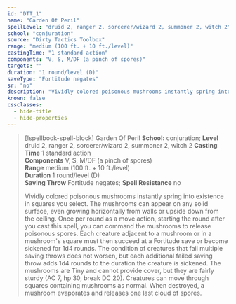 ```yaml
---
id: "DTT_1"
name: "Garden Of Peril"
spellLevel: "druid 2, ranger 2, sorcerer/wizard 2, summoner 2, witch 2"
school: "conjuration"
source: "Dirty Tactics Toolbox"
range: "medium (100 ft. + 10 ft./level)"
castingTime: "1 standard action"
components: "V, S, M/DF (a pinch of spores)"
targets: ""
duration: "1 round/level (D)"
saveType: "Fortitude negates"
sr: "no"
description: "Vividly colored poisonous mushrooms instantly spring into existence in squares you select. The mushrooms can appear on any solid surface, even growing horizontally from walls or upside down from the ceiling.  Once per round as a move action, starting the round after you cast this spell, you can command the mushrooms to release poisonous spores. Each creature adjacent to a mushroom or in a mushroom's square must then succeed at a Fortitude save or become sickened for 1d4 rounds. The condition of creatures that fail multiple saving throws does not worsen, but each additional failed saving throw adds 1d4 rounds to the duration the creature is sickened.  The mushrooms are Tiny and cannot provide cover, but they are fairly sturdy (AC 7, hp 30, break DC 20). Creatures can  move through squares containing mushrooms as normal. When destroyed, a mushroom evaporates and releases one last cloud of spores."
known: false
cssclasses:
  - hide-title
  - hide-properties
---
```


> [!spellbook-spell-block] Garden Of Peril
> **School:** conjuration; **Level** druid 2, ranger 2, sorcerer/wizard 2, summoner 2, witch 2
> **Casting Time** 1 standard action  
> **Components** V, S, M/DF (a pinch of spores)  
> **Range** medium (100 ft. + 10 ft./level)  
> **Duration** 1 round/level (D)  
> **Saving Throw** Fortitude negates; **Spell Resistance** no
> 
> Vividly colored poisonous mushrooms instantly spring into existence in squares you select. The mushrooms can appear on any solid surface, even growing horizontally from walls or upside down from the ceiling.  Once per round as a move action, starting the round after you cast this spell, you can command the mushrooms to release poisonous spores. Each creature adjacent to a mushroom or in a mushroom's square must then succeed at a Fortitude save or become sickened for 1d4 rounds. The condition of creatures that fail multiple saving throws does not worsen, but each additional failed saving throw adds 1d4 rounds to the duration the creature is sickened.  The mushrooms are Tiny and cannot provide cover, but they are fairly sturdy (AC 7, hp 30, break DC 20). Creatures can  move through squares containing mushrooms as normal. When destroyed, a mushroom evaporates and releases one last cloud of spores.